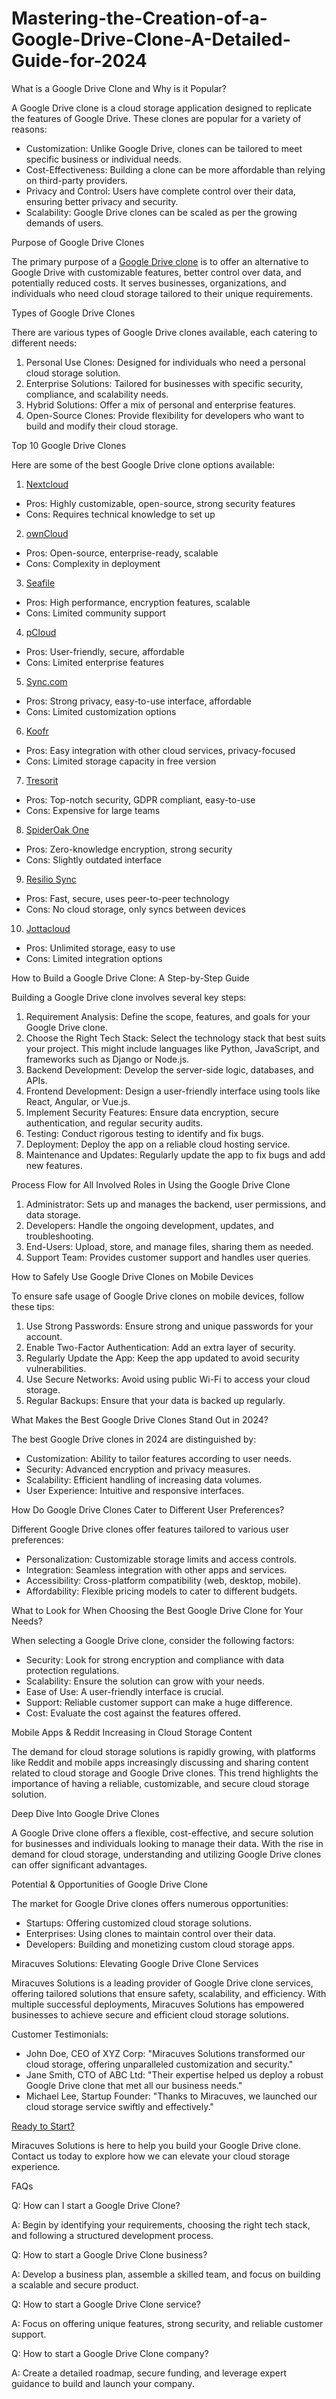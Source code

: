 # Mastering-the-Creation-of-a-Google-Drive-Clone-A-Detailed-Guide-for-2024

What is a Google Drive Clone and Why is it Popular?


A Google Drive clone is a cloud storage application designed to replicate the features of Google Drive. These clones are popular for a variety of reasons:

- Customization: Unlike Google Drive, clones can be tailored to meet specific business or individual needs.
- Cost-Effectiveness: Building a clone can be more affordable than relying on third-party providers.
- Privacy and Control: Users have complete control over their data, ensuring better privacy and security.
- Scalability: Google Drive clones can be scaled as per the growing demands of users.


Purpose of Google Drive Clones


The primary purpose of a [Google Drive clone](https://miracuves.com/solutions/google-drive-clone/)  is to offer an alternative to Google Drive with customizable features, better control over data, and potentially reduced costs. It serves businesses, organizations, and individuals who need cloud storage tailored to their unique requirements.


Types of Google Drive Clones


There are various types of Google Drive clones available, each catering to different needs:

1. Personal Use Clones: Designed for individuals who need a personal cloud storage solution.
2. Enterprise Solutions: Tailored for businesses with specific security, compliance, and scalability needs.
3. Hybrid Solutions: Offer a mix of personal and enterprise features.
4. Open-Source Clones: Provide flexibility for developers who want to build and modify their cloud storage.

Top 10 Google Drive Clones


Here are some of the best Google Drive clone options available:

1. [Nextcloud](https://nextcloud.com/)
- Pros: Highly customizable, open-source, strong security features
- Cons: Requires technical knowledge to set up

2. [ownCloud](https://owncloud.com/)
- Pros: Open-source, enterprise-ready, scalable
- Cons: Complexity in deployment

3. [Seafile](https://www.seafile.com/)
- Pros: High performance, encryption features, scalable
- Cons: Limited community support

4. [pCloud](https://www.pcloud.com/)
- Pros: User-friendly, secure, affordable
- Cons: Limited enterprise features

5. [Sync.com](https://www.sync.com/)
- Pros: Strong privacy, easy-to-use interface, affordable
- Cons: Limited customization options

6. [Koofr](https://koofr.eu/)
- Pros: Easy integration with other cloud services, privacy-focused
- Cons: Limited storage capacity in free version

7. [Tresorit](https://tresorit.com/)
- Pros: Top-notch security, GDPR compliant, easy-to-use
- Cons: Expensive for large teams

8. [SpiderOak One](https://spideroak.com/)
- Pros: Zero-knowledge encryption, strong security
- Cons: Slightly outdated interface

9. [Resilio Sync](https://www.resilio.com/sync/)
- Pros: Fast, secure, uses peer-to-peer technology
- Cons: No cloud storage, only syncs between devices

10. [Jottacloud](https://www.jottacloud.com/en/)
- Pros: Unlimited storage, easy to use
- Cons: Limited integration options


How to Build a Google Drive Clone: A Step-by-Step Guide


Building a Google Drive clone involves several key steps:

1. Requirement Analysis: Define the scope, features, and goals for your Google Drive clone.
2. Choose the Right Tech Stack: Select the technology stack that best suits your project. This might include languages like Python, JavaScript, and frameworks such as Django or Node.js.
3. Backend Development: Develop the server-side logic, databases, and APIs.
4. Frontend Development: Design a user-friendly interface using tools like React, Angular, or Vue.js.
5. Implement Security Features: Ensure data encryption, secure authentication, and regular security audits.
6. Testing: Conduct rigorous testing to identify and fix bugs.
7. Deployment: Deploy the app on a reliable cloud hosting service.
8. Maintenance and Updates: Regularly update the app to fix bugs and add new features.

Process Flow for All Involved Roles in Using the Google Drive Clone

1. Administrator: Sets up and manages the backend, user permissions, and data storage.
2. Developers: Handle the ongoing development, updates, and troubleshooting.
3. End-Users: Upload, store, and manage files, sharing them as needed.
4. Support Team: Provides customer support and handles user queries.

How to Safely Use Google Drive Clones on Mobile Devices


To ensure safe usage of Google Drive clones on mobile devices, follow these tips:

1. Use Strong Passwords: Ensure strong and unique passwords for your account.
2. Enable Two-Factor Authentication: Add an extra layer of security.
3. Regularly Update the App: Keep the app updated to avoid security vulnerabilities.
4. Use Secure Networks: Avoid using public Wi-Fi to access your cloud storage.
5. Regular Backups: Ensure that your data is backed up regularly.

What Makes the Best Google Drive Clones Stand Out in 2024?


The best Google Drive clones in 2024 are distinguished by:

- Customization: Ability to tailor features according to user needs.
- Security: Advanced encryption and privacy measures.
- Scalability: Efficient handling of increasing data volumes.
- User Experience: Intuitive and responsive interfaces.

How Do Google Drive Clones Cater to Different User Preferences?


Different Google Drive clones offer features tailored to various user preferences:

- Personalization: Customizable storage limits and access controls.
- Integration: Seamless integration with other apps and services.
- Accessibility: Cross-platform compatibility (web, desktop, mobile).
- Affordability: Flexible pricing models to cater to different budgets.

What to Look for When Choosing the Best Google Drive Clone for Your Needs?


When selecting a Google Drive clone, consider the following factors:

- Security: Look for strong encryption and compliance with data protection regulations.
- Scalability: Ensure the solution can grow with your needs.
- Ease of Use: A user-friendly interface is crucial.
- Support: Reliable customer support can make a huge difference.
- Cost: Evaluate the cost against the features offered.

Mobile Apps & Reddit Increasing in Cloud Storage Content


The demand for cloud storage solutions is rapidly growing, with platforms like Reddit and mobile apps increasingly discussing and sharing content related to cloud storage and Google Drive clones. This trend highlights the importance of having a reliable, customizable, and secure cloud storage solution.


Deep Dive Into Google Drive Clones


A Google Drive clone offers a flexible, cost-effective, and secure solution for businesses and individuals looking to manage their data. With the rise in demand for cloud storage, understanding and utilizing Google Drive clones can offer significant advantages.


Potential & Opportunities of Google Drive Clone


The market for Google Drive clones offers numerous opportunities:

- Startups: Offering customized cloud storage solutions.
- Enterprises: Using clones to maintain control over their data.
- Developers: Building and monetizing custom cloud storage apps.


Miracuves Solutions: Elevating Google Drive Clone Services


Miracuves Solutions is a leading provider of Google Drive clone services, offering tailored solutions that ensure safety, scalability, and efficiency. With multiple successful deployments, Miracuves Solutions has empowered businesses to achieve secure and efficient cloud storage solutions.

Customer Testimonials:

- John Doe, CEO of XYZ Corp: "Miracuves Solutions transformed our cloud storage, offering unparalleled customization and security."
- Jane Smith, CTO of ABC Ltd: "Their expertise helped us deploy a robust Google Drive clone that met all our business needs."
- Michael Lee, Startup Founder: "Thanks to Miracuves, we launched our cloud storage service swiftly and effectively."

[Ready to Start?](https://miracuves.com/contact/)


Miracuves Solutions is here to help you build your Google Drive clone. Contact us today to explore how we can elevate your cloud storage experience.


FAQs


Q: How can I start a Google Drive Clone?

A: Begin by identifying your requirements, choosing the right tech stack, and following a structured development process.

Q: How to start a Google Drive Clone business?

A: Develop a business plan, assemble a skilled team, and focus on building a scalable and secure product.

Q: How to start a Google Drive Clone service?

A: Focus on offering unique features, strong security, and reliable customer support.

Q: How to start a Google Drive Clone company?

A: Create a detailed roadmap, secure funding, and leverage expert guidance to build and launch your company.
